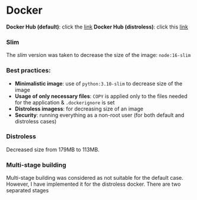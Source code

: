 # Docker

**Docker Hub (default)**: click the [link](https://hub.docker.com/r/nickolaus899/js-cities-dist)
**Docker Hub (distroless)**: click this [link](https://hub.docker.com/r/nickolaus899/js-distroless)


### Slim
The *slim* version was taken to decrease
the size of the image: `node:16-slim`

### Best practices:
* **Minimalistic image**: use of `python:3.10-slim` to decrease size
of the image
* **Usage of only necessary files**: `COPY` is applied only
to the files needed for the application & `.dockerignore`
is set
* **Distroless imagess**: for decreasing size of an image
* **Security**: running everything as a non-root user (for both
default and distroless cases)


### Distroless
Decreased size from 179MB to 113MB.

### Multi-stage building
Multi-stage building was considered as not suitable for the 
default case. However, I have implemented it for the 
distroless docker. There are two separated stages